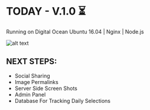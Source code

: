 # TODAY - V.1.0 ⏳

Running on Digital Ocean Ubuntu 16.04 | Nginx | Node.js

![alt text](https://s3.amazonaws.com/dain-kim/wp-content/uploads/2017/10/04172450/today-sp.jpg "Today")

## NEXT STEPS:
+ Social Sharing
+ Image Permalinks
+ Server Side Screen Shots
+ Admin Panel
+ Database For Tracking Daily Selections
